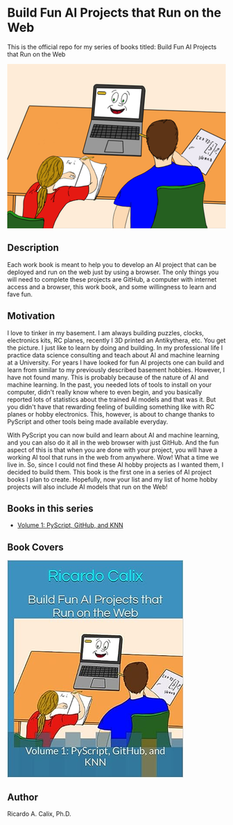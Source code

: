 # Build Fun AI Projects that Run on the Web

This is the official repo for my series of books titled: Build Fun AI Projects that Run on the Web

![Vol1Cover](images/coverDONEclx.jpg)

## Description

Each work book is meant to help you to develop an AI project that can be deployed and run on the web just by using a browser. The only things you will need to complete these projects are GitHub, a computer with internet access and a browser, this work book, and some willingness to learn and fave fun. 

## Motivation

I love to tinker in my basement. I am always building puzzles, clocks, electronics kits, RC planes, recently I 3D printed an Antikythera, etc. You get the picture. I just like to learn by doing and building. In my professional life I practice data science consulting and teach about AI and machine learning at a University. For years I have looked for fun AI projects one can build and learn from similar to my previously described basement hobbies. However, I have not found many. This is probably because of the nature of AI and machine learning. In the past, you needed lots of tools to install on your computer, didn't really know where to even begin, and you basically reported lots of statistics about the trained AI models and that was it. But you didn't have that rewarding feeling of building something like with RC planes or hobby electronics. This, however, is about to change thanks to PyScript and other tools being made available everyday. 

With PyScript you can now build and learn about AI and machine learning, and you can also do it all in the web browser with just GitHub. And the fun aspect of this is that when you are done with your project, you will have a working AI tool that runs in the web from anywhere. Wow! What a time we live in. So, since I could not find these AI hobby projects as I wanted them, I decided to build them. This book is the first one in a series of AI project books I plan to create. Hopefully, now your list and my list of home hobby projects will also include AI models that run on the Web!

## Books in this series


* [Volume 1: PyScript, GitHub, and KNN](https://www.amazon.com/dp/B0CDNJ64ZL/ref=sr_1_4?qid=1691173483&refinements=p_27%3ARicardo+A+Calix&s=books&sr=1-4&text=Ricardo+A+Calix)

## Book Covers

[![Vol1Cover](images/funAIbookCover.jpg)](https://www.amazon.com/dp/B0CDNJ64ZL/ref=sr_1_4?qid=1691173483&refinements=p_27%3ARicardo+A+Calix&s=books&sr=1-4&text=Ricardo+A+Calix)

## Author

Ricardo A. Calix, Ph.D.
